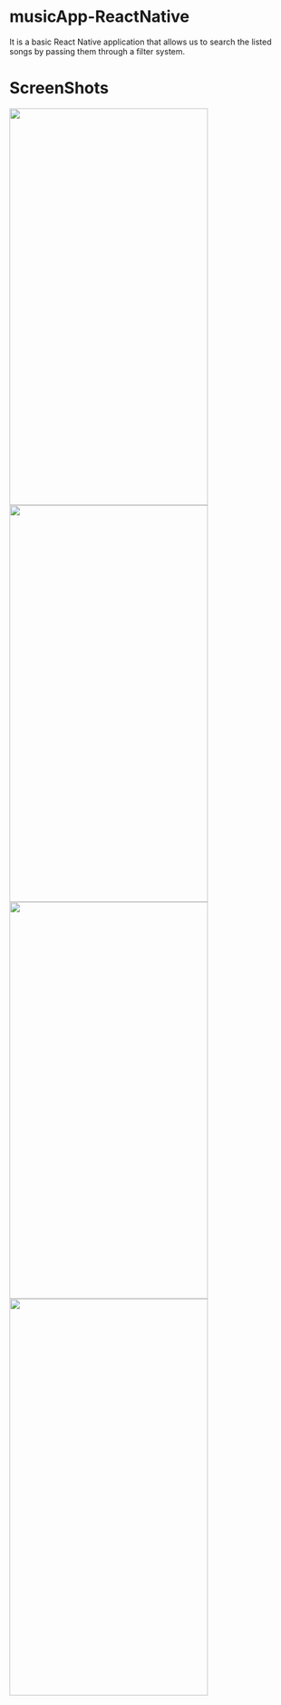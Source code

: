 # musicApp-ReactNative
It is a basic React Native application that allows us to search the listed songs by passing them through a filter system.
# ScreenShots
<img src="https://user-images.githubusercontent.com/104251360/228534335-712f4301-85f7-4206-9dd1-5290c6ebf207.png" width="350" height="700">
<img src="https://user-images.githubusercontent.com/104251360/228534338-f4c4f423-148d-487f-9c8c-2e3b93ccb262.png" width="350" height="700">
<img src="https://user-images.githubusercontent.com/104251360/228534343-35d52a0a-db5f-45c8-91b7-0d47c338cc5f.png" width="350" height="700">
<img src="https://user-images.githubusercontent.com/104251360/228534348-5766c20c-fecb-4eda-800f-9c48d7697ce6.png" width="350" height="700">
